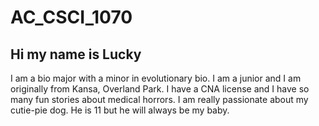 # AC_CSCI_1070 
## Hi my name is Lucky
<p> I am a bio major with a minor in evolutionary bio. I am a junior and I am originally from Kansa, Overland Park. I have a CNA license and I have so many fun stories about medical horrors. I am really passionate about my cutie-pie dog. He is 11 but he will always be my baby. </p>
